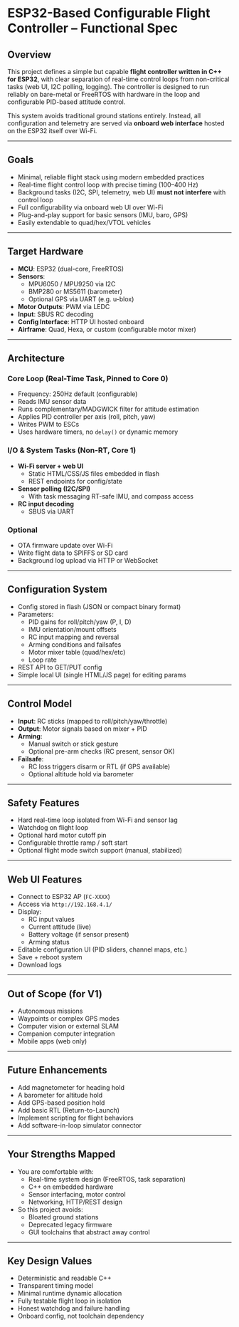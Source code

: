 # ESP32-Based Configurable Flight Controller – Functional Spec

## Overview

This project defines a simple but capable **flight controller written in C++ for ESP32**, with clear separation of real-time control loops from non-critical tasks (web UI, I2C polling, logging). The controller is designed to run reliably on bare-metal or FreeRTOS with hardware in the loop and configurable PID-based attitude control.

This system avoids traditional ground stations entirely. Instead, all configuration and telemetry are served via **onboard web interface** hosted on the ESP32 itself over Wi-Fi.

---

## Goals

- Minimal, reliable flight stack using modern embedded practices
- Real-time flight control loop with precise timing (100–400 Hz)
- Background tasks (I2C, SPI, telemetry, web UI) **must not interfere** with control loop
- Full configurability via onboard web UI over Wi-Fi
- Plug-and-play support for basic sensors (IMU, baro, GPS)
- Easily extendable to quad/hex/VTOL vehicles

---

## Target Hardware

- **MCU**: ESP32 (dual-core, FreeRTOS)
- **Sensors**:
  - MPU6050 / MPU9250 via I2C
  - BMP280 or MS5611 (barometer)
  - Optional GPS via UART (e.g. u-blox)
- **Motor Outputs**: PWM via LEDC
- **Input**: SBUS RC decoding
- **Config Interface**: HTTP UI hosted onboard
- **Airframe**: Quad, Hexa, or custom (configurable motor mixer)

---

## Architecture

### Core Loop (Real-Time Task, Pinned to Core 0)

- Frequency: 250Hz default (configurable)
- Reads IMU sensor data
- Runs complementary/MADGWICK filter for attitude estimation
- Applies PID controller per axis (roll, pitch, yaw)
- Writes PWM to ESCs
- Uses hardware timers, no `delay()` or dynamic memory

### I/O & System Tasks (Non-RT, Core 1)

- **Wi-Fi server + web UI**
  - Static HTML/CSS/JS files embedded in flash
  - REST endpoints for config/state
- **Sensor polling (I2C/SPI)**
  - With task messaging RT-safe IMU, and compass access
- **RC input decoding**
  - SBUS via UART

### Optional

- OTA firmware update over Wi-Fi
- Write flight data to SPIFFS or SD card
- Background log upload via HTTP or WebSocket

---

## Configuration System

- Config stored in flash (JSON or compact binary format)
- Parameters:
  - PID gains for roll/pitch/yaw (P, I, D)
  - IMU orientation/mount offsets
  - RC input mapping and reversal
  - Arming conditions and failsafes
  - Motor mixer table (quad/hex/etc)
  - Loop rate
- REST API to GET/PUT config
- Simple local UI (single HTML/JS page) for editing params

---

## Control Model

- **Input**: RC sticks (mapped to roll/pitch/yaw/throttle)
- **Output**: Motor signals based on mixer + PID
- **Arming**:
  - Manual switch or stick gesture
  - Optional pre-arm checks (RC present, sensor OK)
- **Failsafe**:
  - RC loss triggers disarm or RTL (if GPS available)
  - Optional altitude hold via barometer

---

## Safety Features

- Hard real-time loop isolated from Wi-Fi and sensor lag
- Watchdog on flight loop
- Optional hard motor cutoff pin
- Configurable throttle ramp / soft start
- Optional flight mode switch support (manual, stabilized)

---

## Web UI Features

- Connect to ESP32 AP (`FC-XXXX`)
- Access via `http://192.168.4.1/`
- Display:
  - RC input values
  - Current attitude (live)
  - Battery voltage (if sensor present)
  - Arming status
- Editable configuration UI (PID sliders, channel maps, etc.)
- Save + reboot system
- Download logs

---

## Out of Scope (for V1)

- Autonomous missions
- Waypoints or complex GPS modes
- Computer vision or external SLAM
- Companion computer integration
- Mobile apps (web only)

---

## Future Enhancements

- Add magnetometer for heading hold
- A barometer for altitude hold
- Add GPS-based position hold
- Add basic RTL (Return-to-Launch)
- Implement scripting for flight behaviors
- Add software-in-loop simulator connector

---

## Your Strengths Mapped

- You are comfortable with:
  - Real-time system design (FreeRTOS, task separation)
  - C++ on embedded hardware
  - Sensor interfacing, motor control
  - Networking, HTTP/REST design
- So this project avoids:
  - Bloated ground stations
  - Deprecated legacy firmware
  - GUI toolchains that abstract away control

---

## Key Design Values

- Deterministic and readable C++
- Transparent timing model
- Minimal runtime dynamic allocation
- Fully testable flight loop in isolation
- Honest watchdog and failure handling
- Onboard config, not toolchain dependency

